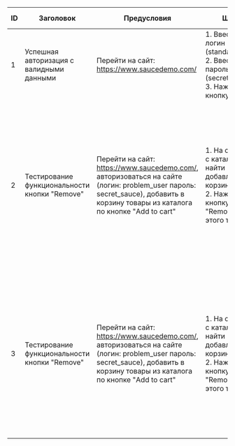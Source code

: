 | ID | Заголовок | Предусловия | Шаги | Ожидаемый результат | Реальный результат | Постусловия | Статус |
| - | - | - | - | - | - | - | - |
| 1 | Успешная авторизация с валидными данными | Перейти на сайт: https://www.saucedemo.com/ | 1. Ввести логин (standard_user) 2. Ввести пароль (secret_sauce) 3. Нажать на кнопку "Login"|После ввода логина и пароля пользователя перенаправляет на страницу с каталогом |После авторизации пользователя перенаправило на страницу с каталогом | 1. Нажать на кнопку (бургер-меню) 2. Нажать кнопку "Logout" и разлогиниться | pass |
| 2 | Тестирование функциональности кнопки "Remove" | Перейти на сайт: https://www.saucedemo.com/, авторизоваться на сайте (логин: problem_user пароль: secret_sauce), добавить в корзину товары из каталога по кнопке "Add to cart"| 1. На странице с каталогом найти добавленный в корзину товар 2. Нажать кнопку "Remove" у этого товара |Добавленный до этого товар должен исчезнуть из корзины, а кнопка должна сменить цвет на черный и поменять надпись на "Add to cart". Также счетчик товаров в иконке корзины уменьшается на 1 |После добавления товара в корзину он не убирается, кнопка не меняет надпись и цвет обратно, когда нажимаешь кнопку для удаления товара. Счетчик товаров в иконке корзины не уменьшается на 1  |- | fail |
| 3 | Тестирование функциональности кнопки "Remove" | Перейти на сайт: https://www.saucedemo.com/, авторизоваться на сайте (логин: problem_user пароль: secret_sauce), добавить в корзину товары из каталога по кнопке "Add to cart"| 1. На странице с каталогом найти добавленный в корзину товар 2. Нажать кнопку "Remove" у этого товара |Добавленный до этого товар должен исчезнуть из корзины, а кнопка должна сменить цвет на черный и поменять надпись на "Add to cart". Также счетчик товаров в иконке корзины уменьшается на 1 |После добавления товара в корзину он не убирается, кнопка не меняет надпись и цвет обратно, когда нажимаешь кнопку для удаления товара. Счетчик товаров в иконке корзины не уменьшается на 1  |- | fail |

